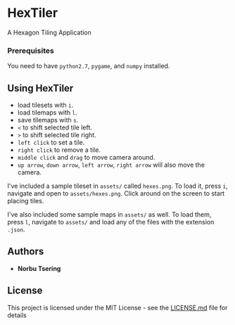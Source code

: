 # HexTiler

A Hexagon Tiling Application

### Prerequisites

You need to have `python2.7`, `pygame`, and `numpy` installed.


## Using HexTiler

- load tilesets with `i`.
- load tilemaps with `l`.
- save tilemaps with `s`.
- `<` to shift selected tile left.
- `>` to shift selected tile right.
- `left click` to set a tile.
- `right click` to remove a tile.
- `middle click` and `drag` to move camera around.
- `up arrow`, `down arrow`, `left arrow`, `right arrow` will also move the camera.

I've included a sample tileset in `assets/` called `hexes.png`. To load it, 
press `i`, navigate and open to `assets/hexes.png`. Click around on the screen
to start placing tiles.

I've also included some sample maps in `assets/` as well. To load them, press
`l`, navigate to `assets/` and load any of the files with the extension `.json`.

## Authors

* **Norbu Tsering** 

## License

This project is licensed under the MIT License - see the [LICENSE.md](LICENSE.md) file for details


